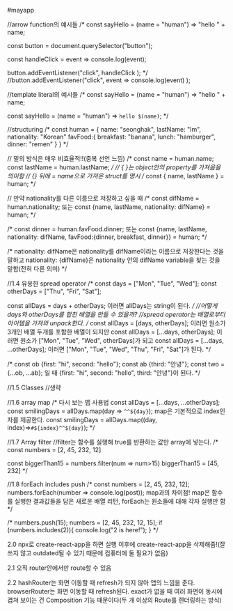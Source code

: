 #mayapp

//arrow function의 예시들
/*
const sayHello = (name = "human") => "hello " + name;

const button = document.querySelector("button");

const handleClick = event => console.log(event);

button.addEventListener("click", handleClick );
*/
//button.addEventListener("click", event => console.log(event) );

//template literal의 예시들
/*
const sayHello = (name = "human") => "hello " + name;

const sayHello = (name = "human") => `hello $(name)`;
*/

//structuring
/*
const human = {
    name: "seonghak",
    lastName: "Im",
    nationality: "Korean"
    favFood:{
        breakfast: "banana",
        lunch: "hamburger",
        dinner: "remen"
    }
}
*/

// 밑의 방식은 매우 비효율적!!(중복 선언 느낌)
/*
const name = human.name;
const lastName = human.lastName;
*/
// { }는 object안의 property를 가져옴을 의미함
// {} 뒤에 = name으로 가져온 struct를 명시
/*
const { name, lastName } = human;
*/

// 만약 nationality를 다른 이름으로 저장하고 싶을 때
/*
const difName = human.nationality;
또는 
const {name, lastName, nationality: difName} = human;
*/

/*
const dinner = human.favFood.dinner;
또는
const {name, lastName, nationality: difName, favFood:{dinner, breakfast, dinner}} = human;
*/

/*
nationality: difName은 nationality를 difName이라는 이름으로 저장한다는 것을 말하고
nationality: {difName}은 nationality 안의 difName variable을 찾는 것을 말함(전혀 다른 의미)
*/

//1.4 유용한 spread operator
/*
const days = ["Mon", "Tue", "Wed"];
const otherDays = ["Thu", "Fri", "Sat"];

const allDays = days + otherDays;
이러면 allDays는 string이 된다.
*/
//어떻게 days와 otherDays를 합친 배열을 만들 수 있을까?
//spread operator는 배열로부터 아이템을 가져와 unpack한다.
/*
const allDays = [days, otherDays];
이러면 원소가 3개인 배열 두개를 포함한 배열이 되지만
const allDays = [...days, otherDays];
이러면 원소가 ["Mon", "Tue", "Wed", otherDays]가 되고
const allDays = [...days, ...otherDays];
이러면  ["Mon", "Tue", "Wed", "Thu", "Fri", "Sat"]가 된다.
*/

/*
const ob {first: "hi", second: "hello"};
const ab {third: "안녕"};
const two = {...ob, ...ab};
일 때 {first: "hi", second: "hello", third: "안녕"}이 된다.
*/

//1.5 Classes
//생략

//1.6 array map
/* 다시 보는 맵 사용법
const allDays = [...days, ...otherDays];
const smilingDays = allDays.map(day => `^^${day}`);
map은 기본적으로 index인자를 제공한다.
const smilingDays = allDays.map((day, index)=>`#${index}^^${day}`);
*/

//1.7 Array filter
//filter는 함수를 실행해 true를 반환하는 값만 array에 넣는다.
/*
const numbers = [2, 45, 232, 12]

const biggerThan15 = numbers.filter(num => num>15)
biggerThan15 = [45, 232]
*/

//1.8 forEach includes push
/*
const numbers = [2, 45, 232, 12];
numbers.forEach(number => console.log(post));
map과의 차이점! map은 함수를 실행한 결과값들을 담은 새로운 배열 리턴, forEach는 원소들에 대해 각자 실행만 함
*/

/*
numbers.push(15);
numbers = [2, 45, 232, 12, 15];
if (numbers.includes(2)){
    console.log("2 is here!");
}
*/


2.0
npx로 create-react-app을 하면 실행 이후에 create-react-app을 삭제해줌!(잘 쓰지 않고 outdated될 수 있기 때문에 컴퓨터에 둘 필요가 없음)

2.1
오직 router안에서만 route할 수 있음

2.2
hashRouter는 화면 이동할 때 refresh가 되지 않아 앱의 느낌을 준다.
browserRouter는 화면 이동할 때 refresh된다.
exact가 없을 때 여러 화면이 동시에 겹쳐 보이는 건 Composition 기능 때문이다(두 개 이상의 Route를 렌더링하는 방식)